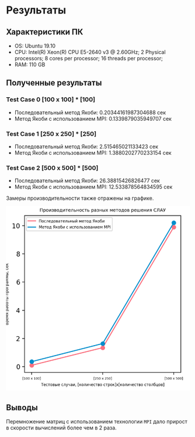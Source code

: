 # Результаты 

## Характеристики ПК
- OS: Ubuntu 19.10
- CPU: Intel(R) Xeon(R) CPU E5-2640 v3 @ 2.60GHz; 2 Physical processors; 8 cores per processor; 16 threads per processor;
- RAM: 110 GB

## Полученные результаты
### Test Case 0 [100 x 100] * [100]
- Последовательный метод Якоби: 0.20344161987304688 сек
- Метод Якоби с использованием MPI: 0.1339879035949707 сек
### Test Case 1 [250 x 250] * [250]
- Последовательный метод Якоби: 2.515465021133423 сек
- Метод Якоби с использованием MPI: 1.3880202770233154 сек
### Test Case 2 [500 x 500] * [500]
- Последовательный метод Якоби: 26.38815426826477 сек
- Метод Якоби с использованием MPI: 12.533878564834595 сек


Замеры производительности также отражены на графике.

![Performance](../../reports/pictures/task_2_report.png)

## Выводы
Перемножение матриц с использованием технологии `MPI` дало прирост в скорости вычислений более чем в 2 раза.

